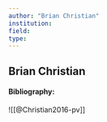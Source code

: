 ```yaml
---
author: "Brian Christian"
institution:
field:
type:
---
```


## Brian Christian
#### Bibliography:

![[@Christian2016-pv]]